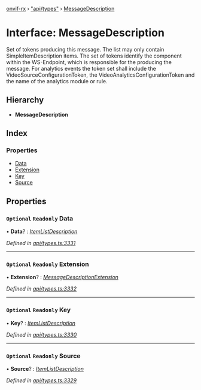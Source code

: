 [onvif-rx](../README.md) › ["api/types"](../modules/_api_types_.md) › [MessageDescription](_api_types_.messagedescription.md)

# Interface: MessageDescription

Set of tokens producing this message. The list may only contain SimpleItemDescription items.
					The set of tokens identify the component within the WS-Endpoint, which is responsible for the producing the message.
					For analytics events the token set shall include the VideoSourceConfigurationToken, the VideoAnalyticsConfigurationToken
					and the name of the analytics module or rule.

## Hierarchy

* **MessageDescription**

## Index

### Properties

* [Data](_api_types_.messagedescription.md#optional-readonly-data)
* [Extension](_api_types_.messagedescription.md#optional-readonly-extension)
* [Key](_api_types_.messagedescription.md#optional-readonly-key)
* [Source](_api_types_.messagedescription.md#optional-readonly-source)

## Properties

### `Optional` `Readonly` Data

• **Data**? : *[ItemListDescription](_api_types_.itemlistdescription.md)*

*Defined in [api/types.ts:3331](https://github.com/patrickmichalina/onvif-rx/blob/3e9b152/src/api/types.ts#L3331)*

___

### `Optional` `Readonly` Extension

• **Extension**? : *[MessageDescriptionExtension](_api_types_.messagedescriptionextension.md)*

*Defined in [api/types.ts:3332](https://github.com/patrickmichalina/onvif-rx/blob/3e9b152/src/api/types.ts#L3332)*

___

### `Optional` `Readonly` Key

• **Key**? : *[ItemListDescription](_api_types_.itemlistdescription.md)*

*Defined in [api/types.ts:3330](https://github.com/patrickmichalina/onvif-rx/blob/3e9b152/src/api/types.ts#L3330)*

___

### `Optional` `Readonly` Source

• **Source**? : *[ItemListDescription](_api_types_.itemlistdescription.md)*

*Defined in [api/types.ts:3329](https://github.com/patrickmichalina/onvif-rx/blob/3e9b152/src/api/types.ts#L3329)*

